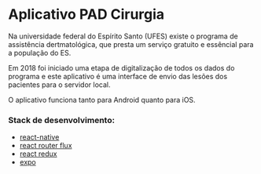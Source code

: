 # Aplicativo PAD Cirurgia
Na universidade federal do Espírito Santo (UFES) existe o programa de assistência dertmatológica, que presta um serviço gratuito e essêncial para a população do ES.

Em 2018 foi iniciado uma etapa de digitalização de todos os dados do programa e este aplicativo é uma interface de envio das lesões dos pacientes para o servidor local.

O aplicativo funciona tanto para Android quanto para iOS.

### Stack de desenvolvimento:
- [react-native](https://facebook.github.io/react-native/)
- [react router flux](https://github.com/aksonov/react-native-router-flux)
- [react redux](https://github.com/reduxjs/react-redux)
- [expo](https://expo.io)

